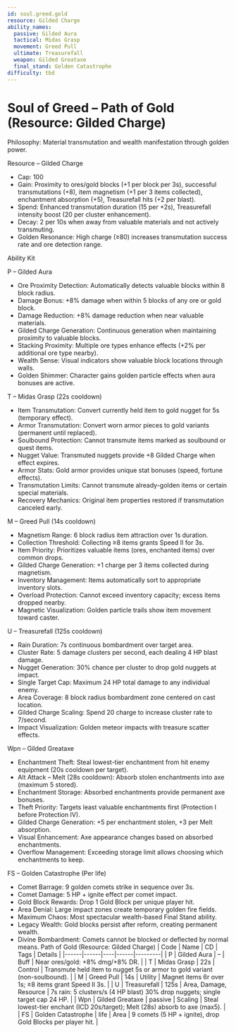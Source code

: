 ```yaml
---
id: soul.greed.gold
resource: Gilded Charge
ability_names:
  passive: Gilded Aura
  tactical: Midas Grasp
  movement: Greed Pull
  ultimate: Treasurefall
  weapon: Gilded Greataxe
  final_stand: Golden Catastrophe
difficulty: tbd
---
```


# Soul of Greed – Path of Gold (Resource: Gilded Charge)

Philosophy: Material transmutation and wealth manifestation through golden power.

Resource – Gilded Charge
- Cap: 100
- Gain: Proximity to ores/gold blocks (+1 per block per 3s), successful transmutations (+8), item magnetism (+1 per 3 items collected), enchantment absorption (+5), Treasurefall hits (+2 per blast).
- Spend: Enhanced transmutation duration (15 per +2s), Treasurefall intensity boost (20 per cluster enhancement).
- Decay: 2 per 10s when away from valuable materials and not actively transmuting.
- Golden Resonance: High charge (≥80) increases transmutation success rate and ore detection range.

Ability Kit

P – Gilded Aura
- Ore Proximity Detection: Automatically detects valuable blocks within 8 block radius.
- Damage Bonus: +8% damage when within 5 blocks of any ore or gold block.
- Damage Reduction: +8% damage reduction when near valuable materials.
- Gilded Charge Generation: Continuous generation when maintaining proximity to valuable blocks.
- Stacking Proximity: Multiple ore types enhance effects (+2% per additional ore type nearby).
- Wealth Sense: Visual indicators show valuable block locations through walls.
- Golden Shimmer: Character gains golden particle effects when aura bonuses are active.

T – Midas Grasp (22s cooldown)
- Item Transmutation: Convert currently held item to gold nugget for 5s (temporary effect).
- Armor Transmutation: Convert worn armor pieces to gold variants (permanent until replaced).
- Soulbound Protection: Cannot transmute items marked as soulbound or quest items.
- Nugget Value: Transmuted nuggets provide +8 Gilded Charge when effect expires.
- Armor Stats: Gold armor provides unique stat bonuses (speed, fortune effects).
- Transmutation Limits: Cannot transmute already-golden items or certain special materials.
- Recovery Mechanics: Original item properties restored if transmutation canceled early.

M – Greed Pull (14s cooldown)
- Magnetism Range: 6 block radius item attraction over 1s duration.
- Collection Threshold: Collecting ≥8 items grants Speed II for 3s.
- Item Priority: Prioritizes valuable items (ores, enchanted items) over common drops.
- Gilded Charge Generation: +1 charge per 3 items collected during magnetism.
- Inventory Management: Items automatically sort to appropriate inventory slots.
- Overload Protection: Cannot exceed inventory capacity; excess items dropped nearby.
- Magnetic Visualization: Golden particle trails show item movement toward caster.

U – Treasurefall (125s cooldown)
- Rain Duration: 7s continuous bombardment over target area.
- Cluster Rate: 5 damage clusters per second, each dealing 4 HP blast damage.
- Nugget Generation: 30% chance per cluster to drop gold nuggets at impact.
- Single Target Cap: Maximum 24 HP total damage to any individual enemy.
- Area Coverage: 8 block radius bombardment zone centered on cast location.
- Gilded Charge Scaling: Spend 20 charge to increase cluster rate to 7/second.
- Impact Visualization: Golden meteor impacts with treasure scatter effects.

Wpn – Gilded Greataxe
- Enchantment Theft: Steal lowest-tier enchantment from hit enemy equipment (20s cooldown per target).
- Alt Attack – Melt (28s cooldown): Absorb stolen enchantments into axe (maximum 5 stored).
- Enchantment Storage: Absorbed enchantments provide permanent axe bonuses.
- Theft Priority: Targets least valuable enchantments first (Protection I before Protection IV).
- Gilded Charge Generation: +5 per enchantment stolen, +3 per Melt absorption.
- Visual Enhancement: Axe appearance changes based on absorbed enchantments.
- Overflow Management: Exceeding storage limit allows choosing which enchantments to keep.

FS – Golden Catastrophe (Per life)
- Comet Barrage: 9 golden comets strike in sequence over 3s.
- Comet Damage: 5 HP + ignite effect per comet impact.
- Gold Block Rewards: Drop 1 Gold Block per unique player hit.
- Area Denial: Large impact zones create temporary golden fire fields.
- Maximum Chaos: Most spectacular wealth-based Final Stand ability.
- Legacy Wealth: Gold blocks persist after reform, creating permanent wealth.
- Divine Bombardment: Comets cannot be blocked or deflected by normal means. Path of Gold (Resource: Gilded Charge)
| Code | Name | CD | Tags | Details |
|------|------|----|------|---------|
| P | Gilded Aura | – | Buff | Near ores/gold: +8% dmg/+8% DR. |
| T | Midas Grasp | 22s | Control | Transmute held item to nugget 5s or armor to gold variant (non-soulbound). |
| M | Greed Pull | 14s | Utility | Magnet items 6r over 1s; ≥8 items grant Speed II 3s. |
| U | Treasurefall | 125s | Area, Damage, Resource | 7s rain: 5 clusters/s (4 HP blast) 30% drop nuggets; single target cap 24 HP. |
| Wpn | Gilded Greataxe | passive | Scaling | Steal lowest-tier enchant (ICD 20s/target); Melt (28s) absorb to axe (max5). |
| FS | Golden Catastrophe | life | Area | 9 comets (5 HP + ignite), drop Gold Blocks per player hit. |